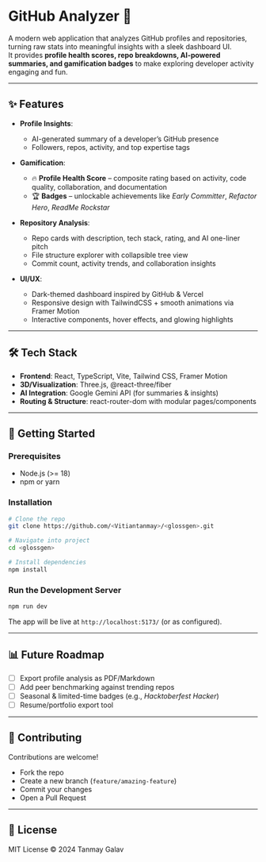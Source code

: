# GitHub Analyzer 🚀  

A modern web application that analyzes GitHub profiles and repositories, turning raw stats into meaningful insights with a sleek dashboard UI.  
It provides **profile health scores, repo breakdowns, AI-powered summaries, and gamification badges** to make exploring developer activity engaging and fun.  

---

## ✨ Features  
- **Profile Insights**:  
  - AI-generated summary of a developer’s GitHub presence  
  - Followers, repos, activity, and top expertise tags  

- **Gamification**:  
  - 🔥 **Profile Health Score** – composite rating based on activity, code quality, collaboration, and documentation  
  - 🏆 **Badges** – unlockable achievements like *Early Committer*, *Refactor Hero*, *ReadMe Rockstar*  

- **Repository Analysis**:  
  - Repo cards with description, tech stack, rating, and AI one-liner pitch  
  - File structure explorer with collapsible tree view  
  - Commit count, activity trends, and collaboration insights  

- **UI/UX**:  
  - Dark-themed dashboard inspired by GitHub & Vercel  
  - Responsive design with TailwindCSS + smooth animations via Framer Motion  
  - Interactive components, hover effects, and glowing highlights  

---

## 🛠 Tech Stack  
- **Frontend**: React, TypeScript, Vite, Tailwind CSS, Framer Motion  
- **3D/Visualization**: Three.js, @react-three/fiber  
- **AI Integration**: Google Gemini API (for summaries & insights)  
- **Routing & Structure**: react-router-dom with modular pages/components  

---

## 🚀 Getting Started  

### Prerequisites  
- Node.js (>= 18)  
- npm or yarn  

### Installation  
```bash
# Clone the repo
git clone https://github.com/<Vitiantanmay>/<glossgen>.git

# Navigate into project
cd <glossgen>

# Install dependencies
npm install
```

### Run the Development Server  
```bash
npm run dev
```

The app will be live at `http://localhost:5173/` (or as configured).  

---

## 📊 Future Roadmap  
- [ ] Export profile analysis as PDF/Markdown  
- [ ] Add peer benchmarking against trending repos  
- [ ] Seasonal & limited-time badges (e.g., *Hacktoberfest Hacker*)  
- [ ] Resume/portfolio export tool  

---

## 🤝 Contributing  
Contributions are welcome!  
- Fork the repo  
- Create a new branch (`feature/amazing-feature`)  
- Commit your changes  
- Open a Pull Request  

---

## 📜 License  
MIT License © 2024 Tanmay Galav
